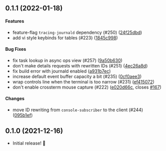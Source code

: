 <a name="0.1.1"></a>
## 0.1.1 (2022-01-18)


#### Features

*  feature-flag `tracing-journald` dependency (#250) ([24f25dbd](24f25dbd))
*  add vi style keybinds for tables (#223) ([1845c998](1845c998))

#### Bug Fixes

*  fix task lookup in async ops view (#257) ([9a50b630](9a50b630))
*  don't make details requests with rewritten IDs (#251) ([4ec26a8d](4ec26a8d))
*  fix build error with journald enabled ([a931b7ec](a931b7ec))
*  increase default event buffer capacity a bit (#235) ([0cf0aee3](0cf0aee3))
*  wrap controls line when the terminal is too narrow (#231) ([ef415072](ef415072))
*  don't enable crossterm mouse capture (#222) ([e020d66c](e020d66c), closes [#167](167))


#### Changes

*  move ID rewriting from `console-subscriber` to the client (#244) ([095b1ef](095b1ef))

<a name="0.1.0"></a>
## 0.1.0 (2021-12-16)

- Initial release! &#x1f389;
